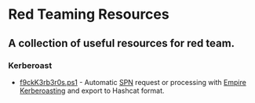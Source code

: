 # Red Teaming Resources 
## A collection of useful resources for red team.
### Kerberoast
- [f9ckK3rb3r0s.ps1](https://github.com/werisnais/Red_Team/blob/main/Kerberoast/f9ckK3rb3r0s.ps1) - Automatic [SPN](https://docs.microsoft.com/es-es/windows/win32/ad/service-principal-names) request or processing with [Empire Kerberoasting](https://github.com/EmpireProject/Empire/blob/master/data/module_source/credentials/Invoke-Kerberoast.ps1) and export to Hashcat format. 
